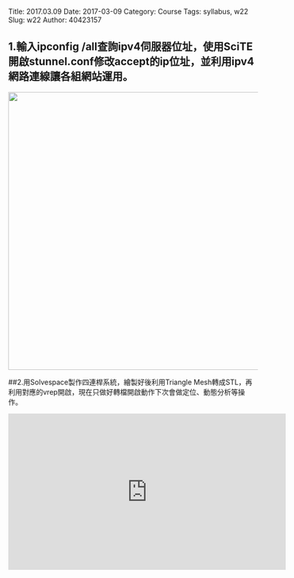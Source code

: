 Title: 2017.03.09
Date: 2017-03-09
Category: Course
Tags: syllabus, w22
Slug: w22
Author: 40423157



<!-- PELICAN_END_SUMMARY -->

## 1.輸入ipconfig /all查詢ipv4伺服器位址，使用SciTE開啟stunnel.conf修改accept的ip位址，並利用ipv4網路連線讓各組網站運用。

<img src="./../data/ipv4" width="560" />

##2.用Solvespace製作四連桿系統，繪製好後利用Triangle Mesh轉成STL，再利用對應的vrep開啟，現在只做好轉檔開啟動作下次會做定位、動態分析等操作。

<iframe width="560" height="315" src="https://vimeo.com/206688513" frameborder="0" allowfullscreen></iframe>